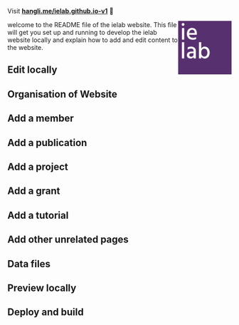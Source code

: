 Visit **[hangli.me/ielab.github.io-v1](http://hangli.me/ielab.github.io-v1)** 🚀

<img src="images/logos/ielab-page001.png" width="120px" height="120px" style="float: right;">

welcome to the README file of the ielab website. This file will get you set up and running to develop the ielab website locally and explain how to add and edit content to the website.

## Edit locally

## Organisation of Website

## Add a member

## Add a publication

## Add a project

## Add a grant

## Add a tutorial

## Add other unrelated pages

## Data files

## Preview locally

## Deploy and build
